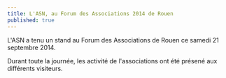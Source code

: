 ```yaml
---
title: L'ASN, au Forum des Associations 2014 de Rouen
published: true
---
```


L'ASN a tenu un stand au Forum des Associations de Rouen ce samedi 21 septembre 2014.

Durant toute la journée, les activité de l'associations ont été présené aux différents visiteurs.

